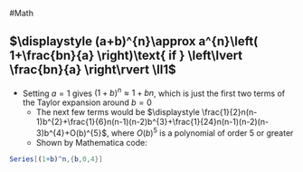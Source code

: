 #Math 
## $\displaystyle (a+b)^{n}\approx a^{n}\left( 1+\frac{bn}{a} \right)\text{ if } \left\lvert  \frac{bn}{a} \right\rvert \ll1$
* Setting $\displaystyle a=1$ gives $\displaystyle (1+b)^{n}\approx 1+bn$, which is just the first two terms of the Taylor expansion around $\displaystyle b=0$
	* The next few terms would be $\displaystyle \frac{1}{2}n(n-1)b^{2}+\frac{1}{6}n(n-1)(n-2)b^{3}+\frac{1}{24}n(n-1)(n-2)(n-3)b^{4}+O(b)^{5}$, where $\displaystyle O(b)^{5}$ is a polynomial of order $\displaystyle 5$ or greater
	* Shown by Mathematica code:
```mathematica
Series[(1+b)^n,{b,0,4}]
```